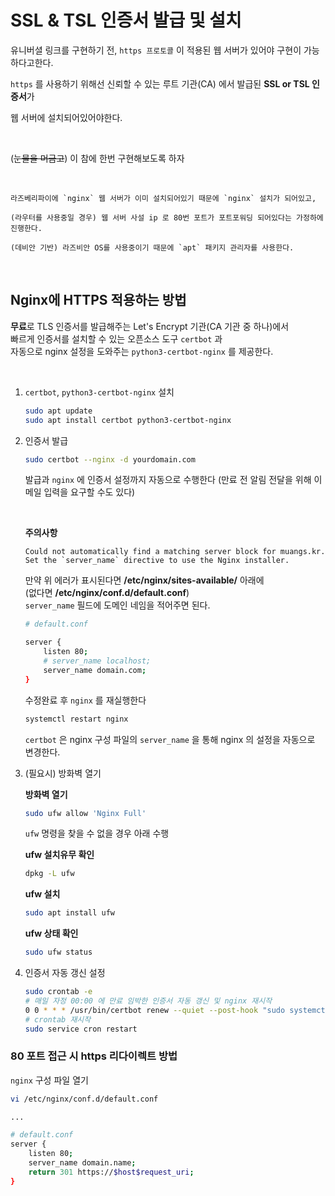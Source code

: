 # SSL & TSL 인증서 발급 및 설치

유니버셜 링크를 구현하기 전, `https 프로토콜` 이 적용된 웹 서버가 있어야 구현이 가능하다고한다.

`https` 를 사용하기 위해선 신뢰할 수 있는 루트 기관(CA) 에서 발급된 **SSL or TSL 인증서**가

웹 서버에 설치되어있어야한다.

</br>

(~~눈물을 머금고~~) 이 참에 한번 구현해보도록 하자

</br>

```
라즈베리파이에 `nginx` 웹 서버가 이미 설치되어있기 때문에 `nginx` 설치가 되어있고,

(라우터를 사용중일 경우) 웹 서버 사설 ip 로 80번 포트가 포트포워딩 되어있다는 가정하에 진행한다.

(데비안 기반) 라즈비안 OS를 사용중이기 때문에 `apt` 패키지 관리자를 사용한다.
```

</br>

## Nginx에 HTTPS 적용하는 방법

**무료**로 TLS 인증서를 발급해주는 Let's Encrypt 기관(CA 기관 중 하나)에서  
빠르게 인증서를 설치할 수 있는 오픈소스 도구 `certbot` 과  
자동으로 nginx 설정을 도와주는 `python3-certbot-nginx` 를 제공한다.

</br>

1. `certbot`, `python3-certbot-nginx` 설치

    ```bash
    sudo apt update
    sudo apt install certbot python3-certbot-nginx
    ```

2. 인증서 발급

    ```bash
    sudo certbot --nginx -d yourdomain.com
    ```

    발급과 `nginx` 에 인증서 설정까지 자동으로 수행한다
    (만료 전 알림 전달을 위해 이메일 입력을 요구할 수도 있다)

    </br>

    **주의사항**

    ```
    Could not automatically find a matching server block for muangs.kr. Set the `server_name` directive to use the Nginx installer.
    ```

    만약 위 에러가 표시된다면 **/etc/nginx/sites-available/** 아래에  
    (없다면 **/etc/nginx/conf.d/default.conf**)  
    `server_name` 필드에 도메인 네임을 적어주면 된다.
    
    ```bash
    # default.conf

    server {
        listen 80;
        # server_name localhost;
        server_name domain.com;
    }
    ```

    수정완료 후 `nginx` 를 재실행한다

    ```bash
    systemctl restart nginx
    ```

    `certbot` 은 nginx 구성 파일의 `server_name` 을 통해 nginx 의 설정을 자동으로 변경한다.

3. (필요시) 방화벽 열기

    **방화벽 열기**

    ```bash
    sudo ufw allow 'Nginx Full'
    ```

    `ufw` 명령을 찾을 수 없을 경우 아래 수행

    **ufw 설치유무 확인**

    ```bash
    dpkg -L ufw
    ```

    **ufw 설치**

    ```bash
    sudo apt install ufw
    ```

    **ufw 상태 확인**
    ```bash
    sudo ufw status
    ```

4. 인증서 자동 갱신 설정

    ```bash
    sudo crontab -e
    # 매일 자정 00:00 에 만료 임박한 인증서 자동 갱신 및 nginx 재시작
    0 0 * * * /usr/bin/certbot renew --quiet --post-hook "sudo systemctl restart nginx"
    # crontab 재시작
    sudo service cron restart
    ```

### 80 포트 접근 시 https 리다이렉트 방법

`nginx` 구성 파일 열기
```bash
vi /etc/nginx/conf.d/default.conf

...

# default.conf
server {
    listen 80;
    server_name domain.name;
    return 301 https://$host$request_uri;
}
```